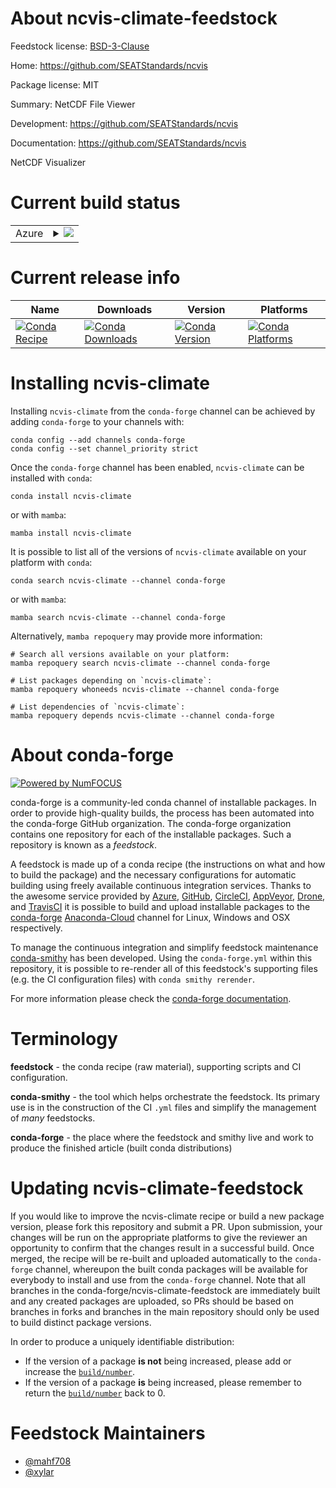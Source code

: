 About ncvis-climate-feedstock
=============================

Feedstock license: [BSD-3-Clause](https://github.com/conda-forge/ncvis-climate-feedstock/blob/main/LICENSE.txt)

Home: https://github.com/SEATStandards/ncvis

Package license: MIT

Summary: NetCDF File Viewer

Development: https://github.com/SEATStandards/ncvis

Documentation: https://github.com/SEATStandards/ncvis

NetCDF Visualizer

Current build status
====================


<table>
    
  <tr>
    <td>Azure</td>
    <td>
      <details>
        <summary>
          <a href="https://dev.azure.com/conda-forge/feedstock-builds/_build/latest?definitionId=19560&branchName=main">
            <img src="https://dev.azure.com/conda-forge/feedstock-builds/_apis/build/status/ncvis-climate-feedstock?branchName=main">
          </a>
        </summary>
        <table>
          <thead><tr><th>Variant</th><th>Status</th></tr></thead>
          <tbody><tr>
              <td>linux_64_libnetcdf4.9.1</td>
              <td>
                <a href="https://dev.azure.com/conda-forge/feedstock-builds/_build/latest?definitionId=19560&branchName=main">
                  <img src="https://dev.azure.com/conda-forge/feedstock-builds/_apis/build/status/ncvis-climate-feedstock?branchName=main&jobName=linux&configuration=linux%20linux_64_libnetcdf4.9.1" alt="variant">
                </a>
              </td>
            </tr><tr>
              <td>linux_64_libnetcdf4.9.2</td>
              <td>
                <a href="https://dev.azure.com/conda-forge/feedstock-builds/_build/latest?definitionId=19560&branchName=main">
                  <img src="https://dev.azure.com/conda-forge/feedstock-builds/_apis/build/status/ncvis-climate-feedstock?branchName=main&jobName=linux&configuration=linux%20linux_64_libnetcdf4.9.2" alt="variant">
                </a>
              </td>
            </tr><tr>
              <td>osx_64_libnetcdf4.9.1</td>
              <td>
                <a href="https://dev.azure.com/conda-forge/feedstock-builds/_build/latest?definitionId=19560&branchName=main">
                  <img src="https://dev.azure.com/conda-forge/feedstock-builds/_apis/build/status/ncvis-climate-feedstock?branchName=main&jobName=osx&configuration=osx%20osx_64_libnetcdf4.9.1" alt="variant">
                </a>
              </td>
            </tr><tr>
              <td>osx_64_libnetcdf4.9.2</td>
              <td>
                <a href="https://dev.azure.com/conda-forge/feedstock-builds/_build/latest?definitionId=19560&branchName=main">
                  <img src="https://dev.azure.com/conda-forge/feedstock-builds/_apis/build/status/ncvis-climate-feedstock?branchName=main&jobName=osx&configuration=osx%20osx_64_libnetcdf4.9.2" alt="variant">
                </a>
              </td>
            </tr><tr>
              <td>osx_arm64_libnetcdf4.9.1</td>
              <td>
                <a href="https://dev.azure.com/conda-forge/feedstock-builds/_build/latest?definitionId=19560&branchName=main">
                  <img src="https://dev.azure.com/conda-forge/feedstock-builds/_apis/build/status/ncvis-climate-feedstock?branchName=main&jobName=osx&configuration=osx%20osx_arm64_libnetcdf4.9.1" alt="variant">
                </a>
              </td>
            </tr><tr>
              <td>osx_arm64_libnetcdf4.9.2</td>
              <td>
                <a href="https://dev.azure.com/conda-forge/feedstock-builds/_build/latest?definitionId=19560&branchName=main">
                  <img src="https://dev.azure.com/conda-forge/feedstock-builds/_apis/build/status/ncvis-climate-feedstock?branchName=main&jobName=osx&configuration=osx%20osx_arm64_libnetcdf4.9.2" alt="variant">
                </a>
              </td>
            </tr>
          </tbody>
        </table>
      </details>
    </td>
  </tr>
</table>

Current release info
====================

| Name | Downloads | Version | Platforms |
| --- | --- | --- | --- |
| [![Conda Recipe](https://img.shields.io/badge/recipe-ncvis--climate-green.svg)](https://anaconda.org/conda-forge/ncvis-climate) | [![Conda Downloads](https://img.shields.io/conda/dn/conda-forge/ncvis-climate.svg)](https://anaconda.org/conda-forge/ncvis-climate) | [![Conda Version](https://img.shields.io/conda/vn/conda-forge/ncvis-climate.svg)](https://anaconda.org/conda-forge/ncvis-climate) | [![Conda Platforms](https://img.shields.io/conda/pn/conda-forge/ncvis-climate.svg)](https://anaconda.org/conda-forge/ncvis-climate) |

Installing ncvis-climate
========================

Installing `ncvis-climate` from the `conda-forge` channel can be achieved by adding `conda-forge` to your channels with:

```
conda config --add channels conda-forge
conda config --set channel_priority strict
```

Once the `conda-forge` channel has been enabled, `ncvis-climate` can be installed with `conda`:

```
conda install ncvis-climate
```

or with `mamba`:

```
mamba install ncvis-climate
```

It is possible to list all of the versions of `ncvis-climate` available on your platform with `conda`:

```
conda search ncvis-climate --channel conda-forge
```

or with `mamba`:

```
mamba search ncvis-climate --channel conda-forge
```

Alternatively, `mamba repoquery` may provide more information:

```
# Search all versions available on your platform:
mamba repoquery search ncvis-climate --channel conda-forge

# List packages depending on `ncvis-climate`:
mamba repoquery whoneeds ncvis-climate --channel conda-forge

# List dependencies of `ncvis-climate`:
mamba repoquery depends ncvis-climate --channel conda-forge
```


About conda-forge
=================

[![Powered by
NumFOCUS](https://img.shields.io/badge/powered%20by-NumFOCUS-orange.svg?style=flat&colorA=E1523D&colorB=007D8A)](https://numfocus.org)

conda-forge is a community-led conda channel of installable packages.
In order to provide high-quality builds, the process has been automated into the
conda-forge GitHub organization. The conda-forge organization contains one repository
for each of the installable packages. Such a repository is known as a *feedstock*.

A feedstock is made up of a conda recipe (the instructions on what and how to build
the package) and the necessary configurations for automatic building using freely
available continuous integration services. Thanks to the awesome service provided by
[Azure](https://azure.microsoft.com/en-us/services/devops/), [GitHub](https://github.com/),
[CircleCI](https://circleci.com/), [AppVeyor](https://www.appveyor.com/),
[Drone](https://cloud.drone.io/welcome), and [TravisCI](https://travis-ci.com/)
it is possible to build and upload installable packages to the
[conda-forge](https://anaconda.org/conda-forge) [Anaconda-Cloud](https://anaconda.org/)
channel for Linux, Windows and OSX respectively.

To manage the continuous integration and simplify feedstock maintenance
[conda-smithy](https://github.com/conda-forge/conda-smithy) has been developed.
Using the ``conda-forge.yml`` within this repository, it is possible to re-render all of
this feedstock's supporting files (e.g. the CI configuration files) with ``conda smithy rerender``.

For more information please check the [conda-forge documentation](https://conda-forge.org/docs/).

Terminology
===========

**feedstock** - the conda recipe (raw material), supporting scripts and CI configuration.

**conda-smithy** - the tool which helps orchestrate the feedstock.
                   Its primary use is in the construction of the CI ``.yml`` files
                   and simplify the management of *many* feedstocks.

**conda-forge** - the place where the feedstock and smithy live and work to
                  produce the finished article (built conda distributions)


Updating ncvis-climate-feedstock
================================

If you would like to improve the ncvis-climate recipe or build a new
package version, please fork this repository and submit a PR. Upon submission,
your changes will be run on the appropriate platforms to give the reviewer an
opportunity to confirm that the changes result in a successful build. Once
merged, the recipe will be re-built and uploaded automatically to the
`conda-forge` channel, whereupon the built conda packages will be available for
everybody to install and use from the `conda-forge` channel.
Note that all branches in the conda-forge/ncvis-climate-feedstock are
immediately built and any created packages are uploaded, so PRs should be based
on branches in forks and branches in the main repository should only be used to
build distinct package versions.

In order to produce a uniquely identifiable distribution:
 * If the version of a package **is not** being increased, please add or increase
   the [``build/number``](https://docs.conda.io/projects/conda-build/en/latest/resources/define-metadata.html#build-number-and-string).
 * If the version of a package **is** being increased, please remember to return
   the [``build/number``](https://docs.conda.io/projects/conda-build/en/latest/resources/define-metadata.html#build-number-and-string)
   back to 0.

Feedstock Maintainers
=====================

* [@mahf708](https://github.com/mahf708/)
* [@xylar](https://github.com/xylar/)

